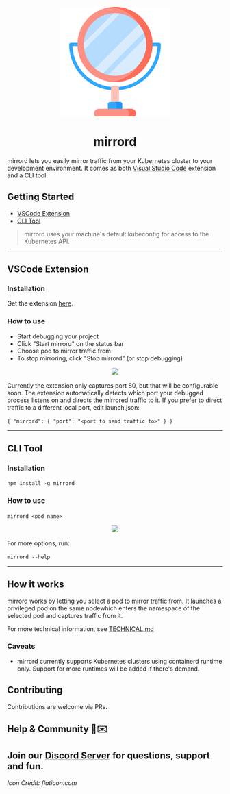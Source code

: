 <p align="center">
  <img src="images/icon.png">
</p>
<h1 align="center">mirrord</h1>

mirrord lets you easily mirror traffic from your Kubernetes cluster to your development environment. It comes as both [Visual Studio Code](https://code.visualstudio.com/) extension and a CLI tool.


## Getting Started
- [VSCode Extension](#vscode-extension)
- [CLI Tool](#cli-tool)
> mirrord uses your machine's default kubeconfig for access to the Kubernetes API.
---
## VSCode Extension
### Installation
Get the extension [here](https://marketplace.visualstudio.com/items?itemName=MetalBear.mirrord).

### How to use

* Start debugging your project
* Click "Start mirrord" on the status bar
* Choose pod to mirror traffic from
* To stop mirroring, click "Stop mirrord" (or stop debugging)

<p align="center">
  <img src="https://i.imgur.com/LujQb1u.gif" width="738">
</p>

Currently the extension only captures port 80, but that will be configurable soon.
The extension automatically detects which port your debugged process listens on and directs the mirrored traffic to it.
If you prefer to direct traffic to a different local port, edit launch.json:

`{
  "mirrord": {
                "port": "<port to send traffic to>"
            }
}`

---
## CLI Tool
### Installation
`npm install -g mirrord`

### How to use
`mirrord <pod name>`

<p align="center">
  <img src="https://i.imgur.com/EgyBxI9.gif" width="538">
</p>

For more options, run:

`mirrord --help`

---
## How it works
mirrord works by letting you select a pod to mirror traffic from. It launches a privileged pod on the same nodewhich enters the namespace of the selected pod and captures traffic from it.



For more technical information, see [TECHNICAL.md](./TECHNICAL.md)

### Caveats
* mirrord currently supports Kubernetes clusters using containerd runtime only. Support for more runtimes will be added if there's demand.




## Contributing
Contributions are welcome via PRs.


## Help & Community 🎉✉️
Join our [Discord Server](https://discord.gg/J5YSrStDKD) for questions, support and fun. 
---


<i>Icon Credit: flaticon.com</i>
